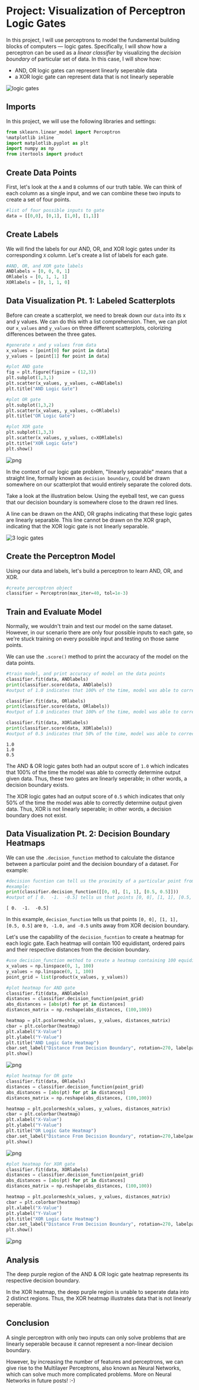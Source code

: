 
# Project: Visualization of Perceptron Logic Gates

In this project, I will use perceptrons to model the fundamental building blocks of computers — logic gates. Specifically, I will show how a perceptron can be used as a *linear classifier* by visualizing the *decision boundary* of particular set of data. In this case, I will show how:
* AND, OR logic gates can represent linearly seperable data
* a XOR logic gate can represent data that is not linearly seperable

<img src="{{ site.url }}{{ site.baseurl }}/images/perceptron/logicgate.png" alt="logic gates">


## Imports

In this project, we will use the following libraries and settings:


```python
from sklearn.linear_model import Perceptron
%matplotlib inline
import matplotlib.pyplot as plt
import numpy as np
from itertools import product
```

## Create Data Points

First, let's look at the `A` and `B` columns of our truth table. We can think of each column as a single input, and we can combine these two inputs to create a set of four points.


```python
#list of four possible inputs to gate
data = [[0,0], [0,1], [1,0], [1,1]]
```

## Create Labels

We will find the labels for our AND, OR, and XOR logic gates under its corresponding `X` column. Let's create a list of labels for each gate.


```python
#AND, OR, and XOR gate labels
ANDlabels = [0, 0, 0, 1]
ORlabels = [0, 1, 1, 1]
XORlabels = [0, 1, 1, 0]
```

## Data Visualization Pt. 1: Labeled Scatterplots

Before can create a scatterplot, we need to break down our `data` into its x and y values. We can do this with a list comprehension. Then, we can plot our `x_values` and `y_values` on three different scatterplots, colorizing differences between the three gates.


```python
#generate x and y values from data
x_values = [point[0] for point in data]
y_values = [point[1] for point in data]
```


```python
#plot AND gate
fig = plt.figure(figsize = (12,3))
plt.subplot(1,3,1)
plt.scatter(x_values, y_values, c=ANDlabels)
plt.title("AND Logic Gate")

#plot OR gate
plt.subplot(1,3,2)
plt.scatter(x_values, y_values, c=ORlabels)
plt.title("OR Logic Gate")

#plot XOR gate
plt.subplot(1,3,3)
plt.scatter(x_values, y_values, c=XORlabels)
plt.title("XOR Logic Gate")
plt.show()
```


![png](output_10_0.png)


In the context of our logic gate problem, "linearly separable" means that a straight line, formally known as `decision boundary`, could be drawn somewhere on our scatterplot that would entirely separate the colored dots. 

Take a look at the illustration below. Using the eyeball test, we can guess that our decision boundary is somewhere close to the drawn red lines.

A line can be drawn on the AND, OR graphs indicating that these logic gates are linearly separable. This line cannot be drawn on the XOR graph, indicating that the XOR logic gate is not linearly separable. 

<img src="{{ site.url }}{{ site.baseurl }}/images/perceptron/3_logic_gates_edit.png" alt="3 logic gates">

## Create the Perceptron Model

Using our data and labels, let's build a perceptron to learn AND, OR, and XOR.


```python
#create perceptron object
classifier = Perceptron(max_iter=40, tol=1e-3)
```

## Train and Evaluate Model

Normally, we wouldn't train and test our model on the same dataset. However, in our scenario there are only four possible inputs to each gate, so we're stuck training on every possible input and testing on those same points.

We can use the `.score()` method to print the accuracy of the model on the data points. 


```python
#train model, and print accuracy of model on the data points
classifier.fit(data, ANDlabels)
print(classifier.score(data, ANDlabels))
#output of 1.0 indicates that 100% of the time, model was able to correctly determine output given data

classifier.fit(data, ORlabels)
print(classifier.score(data, ORlabels))
#output of 1.0 indicates that 100% of the time, model was able to correctly determine output given data

classifier.fit(data, XORlabels)
print(classifier.score(data, XORlabels))
#output of 0.5 indicates that 50% of the time, model was able to correctly determine output given data
```

    1.0
    1.0
    0.5


The AND & OR logic gates both had an output score of `1.0` which indicates that 100% of the time the model was able to correctly determine output given data. Thus, these two gates are linearly seperable; in other words, a decision boundary exists.

The XOR logic gates had an output score of `0.5` which indicates that only 50% of the time the model was able to correctly determine output given data. Thus, XOR is not linearly seperable; in other words, a decision boundary does not exist.

## Data Visualization Pt. 2: Decision Boundary Heatmaps

We can use the `.decision_function` method to calculate the distance between a particular point and the decision boundary of a dataset. For example:


```python
#decision fucntion can tell us the proximity of a particular point from the decision boundary
#example:
print(classifier.decision_function([[0, 0], [1, 1], [0.5, 0.5]]))
#output of [ 0.  -1.  -0.5] tells us that points [0, 0], [1, 1], [0.5, 0.5] are 0, -1.0, and-0.5 units away from XOR decision boundary
```

    [ 0.  -1.  -0.5]


In this example, `decision_function` tells us that points `[0, 0], [1, 1], [0.5, 0.5]` are `0, -1.0, and -0.5` units away from XOR decision boundary.

Let's use the capability of the `decision_fucntion` to create a heatmap for each logic gate. Each heatmap will contain 100 equidistant, ordered pairs and their respective distances from the decision boundary.


```python
#use decision_function method to create a heatmap containing 100 equidistant, ordered pairs and their respective distances from the decision boundary
x_values = np.linspace(0, 1, 100)
y_values = np.linspace(0, 1, 100)
point_grid = list(product(x_values, y_values))
```


```python
#plot heatmap for AND gate
classifier.fit(data, ANDlabels)
distances = classifier.decision_function(point_grid)
abs_distances = [abs(pt) for pt in distances]
distances_matrix = np.reshape(abs_distances, (100,100))

heatmap = plt.pcolormesh(x_values, y_values, distances_matrix)
cbar = plt.colorbar(heatmap)
plt.xlabel("X-Value")
plt.ylabel("Y-Value")
plt.title("AND Logic Gate Heatmap")
cbar.set_label("Distance From Decision Boundary", rotation=270, labelpad=13)
plt.show()
```


![png](output_23_0.png)



```python
#plot heatmap for OR gate
classifier.fit(data, ORlabels)
distances = classifier.decision_function(point_grid)
abs_distances = [abs(pt) for pt in distances]
distances_matrix = np.reshape(abs_distances, (100,100))

heatmap = plt.pcolormesh(x_values, y_values, distances_matrix)
cbar = plt.colorbar(heatmap)
plt.xlabel("X-Value")
plt.ylabel("Y-Value")
plt.title("OR Logic Gate Heatmap")
cbar.set_label("Distance From Decision Boundary", rotation=270,labelpad=13)
plt.show()
```


![png](output_24_0.png)



```python
#plot heatmap for XOR gate
classifier.fit(data, XORlabels)
distances = classifier.decision_function(point_grid)
abs_distances = [abs(pt) for pt in distances]
distances_matrix = np.reshape(abs_distances, (100,100))

heatmap = plt.pcolormesh(x_values, y_values, distances_matrix)
cbar = plt.colorbar(heatmap)
plt.xlabel("X-Value")
plt.ylabel("Y-Value")
plt.title("XOR Logic Gate Heatmap")
cbar.set_label("Distance From Decision Boundary", rotation=270, labelpad=13)
plt.show()
```


![png](output_25_0.png)


## Analysis

The deep purple region of the AND & OR logic gate heatmap represents its respective decision boundary.

In the XOR heatmap, the deep purple region is unable to seperate data into 2 distinct regions. Thus, the XOR heatmap illustrates data that is not linearly seperable.

## Conclusion

A single perceptron with only two inputs can only solve problems that are linearly seperable because it cannot represent a non-linear decision boundary.

However, by increasing the number of features and perceptrons, we can give rise to the Multilayer Perceptrons, also known as Neural Networks, which can solve much more complicated problems. More on Neural Networks in future posts! :-)
